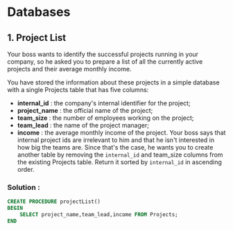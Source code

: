 # Databases 

## 1. Project List

Your boss wants to identify the successful projects running in your company, so he asked you to prepare a list of all the currently active projects and their average monthly income.

You have stored the information about these projects in a simple database with a single Projects table that has five columns:

- **internal_id** : the company's internal identifier for the project;
- **project_name** : the official name of the project;
- **team_size** : the number of employees working on the project;
- **team_lead** : the name of the project manager;
- **income** : the average monthly income of the project.
Your boss says that internal project ids are irrelevant to him and that he isn't interested in how big the teams are. Since that's the case, he wants you to create another table by removing the `internal_id` and team_size columns from the existing Projects table. Return it sorted by `internal_id` in ascending order.


### Solution : 

```sql
CREATE PROCEDURE projectList()
BEGIN
	SELECT project_name,team_lead,income FROM Projects;
END
```
